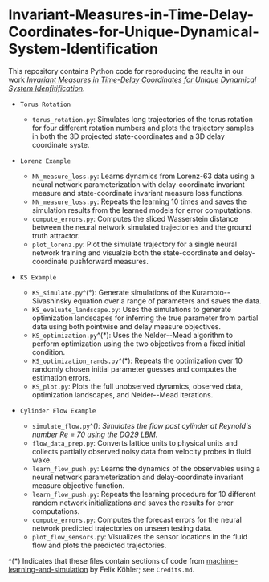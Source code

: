 # Invariant-Measures-in-Time-Delay-Coordinates-for-Unique-Dynamical-System-Identification

This repository contains Python code for reproducing the results in our work *[Invariant Measures in Time-Delay Coordinates for Unique Dynamical System Idenfitification](https://arxiv.org/abs/2412.00589v1).* 

- `Torus Rotation`

     - `torus_rotation.py`: Simulates long trajectories of the torus rotation for four different rotation numbers and plots the trajectory samples in both the 3D projected state-coordinates and a 3D delay coordinate syste.

 - `Lorenz Example`

     - `NN_measure_loss.py`: Learns dynamics from Lorenz-63 data using a neural network parameterization with delay-coordinate invariant measure and state-coordinate invariant measure loss functions.
     - `NN_measure_loss.py`: Repeats the learning 10 times and saves the simulation results from the learned models for error computations.
     - `compute_errors.py`: Computes the sliced Wasserstein distance between the neural network simulated trajectories and the ground truth attractor.
     - `plot_lorenz.py`: Plot the simulate trajectory for a single neural network training and visualzie both the state-coordinate and delay-coordinate pushforward measures. 

- `KS Example`

     - `KS_simulate.py`^(*): Generate simulations of the Kuramoto--Sivashinsky equation over a range of parameters and saves the data.
     - `KS_evaluate_landscape.py`: Uses the simulations to generate optimization landscapes for inferring the true parameter from partial data using both pointwise and delay measure objectives.
     - `KS_optimization.py`^(*): Uses the Nelder--Mead algorithm to perform optimization using the two objectives from a fixed initial condition.
     - `KS_optimization_rands.py`^(*): Repeats the optimization over 10 randomly chosen initial parameter guesses and computes the estimation errors.
     - `KS_plot.py`: Plots the full unobserved dynamics, observed data, optimization landscapes, and Nelder--Mead iterations.

- `Cylinder Flow Example`

     - `simulate_flow.py`^(*): Simulates the flow past cylinder at Reynold's number Re = 70 using the DQ29 LBM.*
     - `flow_data_prep.py`: Converts lattice units to physical units and collects partially observed noisy data from velocity probes in fluid wake.
     - `learn_flow_push.py`: Learns the dynamics of the observables using a neural network parameterization and delay-coordinate invariant measure objective function.
     - `learn_flow_push.py`: Repeats the learning procedure for 10 different random network initializations and saves the results for error computations.
     - `compute_errors.py`: Computes the forecast errors for the neural network predicted trajectories on unseen testing data.
     - `plot_flow_sensors.py`: Visualizes the sensor locations in the fluid flow and plots the predicted trajectories. 

     
^(*) Indicates that these files contain sections of code from [machine-learning-and-simulation](https://github.com/Ceyron/machine-learning-and-simulation?tab=MIT-1-ov-file) by Felix Köhler; see `Credits.md`.

